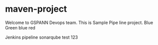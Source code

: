 # maven-project ##

Welcome to GSPANN Devops team.
This is Sample Pipe line project.
Blue
Green
blue
red

Jenkins pipeline sonarqube  test
123
